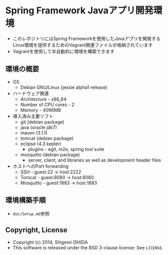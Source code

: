# Spring Framework Javaアプリ開発環境

- このレポジトリにはSpring Frameworkを使用したJavaアプリを開発するLinux環境を提供するためのVagrant関連ファイルが格納されています
- Vagrantを使用して半自動的に環境を構築できます

## 環境の概要
- OS
	- Debian GNU/Linux (jessie alpha1 release)
- ハードウェア関連
	- Architecture	- x86_64
	- Number of CPU cores	- 2
	- Memory	- 4096MB
- 導入済み主要ソフト
	- git (debian package)
	- java (oracle jdk7)
	- maven (3.1.1)
	- tomcat (debian package)
	- eclipse (4.3 kepler)
		- plugins - egit, m2e, spring tool suite
	- mosquitto (debian package)
		- server, client, and libraries as well as development header files
- ホストへのPort forwarding
	- SSH - guest:22 -> host:2222
	- Tomcat - guest:8080 -> host:8080
	- Mosquitto - guest:1883 -> host:1883

## 環境構築手順
- `doc/Setup.md`参照


## Copyright, License
- Copyright (c) 2014, Shigemi ISHIDA
- This software is released under the BSD 3-clause license: See `LICENSE`.